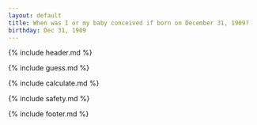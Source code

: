```yaml
---
layout: default
title: When was I or my baby conceived if born on December 31, 1909?
birthday: Dec 31, 1909
---
```


{% include header.md %}

{% include guess.md %}

{% include calculate.md %}

{% include safety.md %}

{% include footer.md %}



